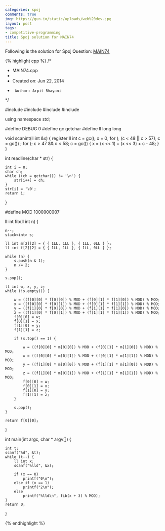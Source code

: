 ```yaml
---
categories: spoj
comments: true
img: https://gun.io/static/uploads/web%20dev.jpg
layout: post
tags:
- competitive-programming
title: Spoj solution for MAIN74
---
```


Following is the solution for Spoj Question: [MAIN74](http://www.spoj.com/problems/MAIN74/)

{% highlight cpp %}
/*
 * MAIN74.cpp
 *
 *  Created on: Jun 22, 2014
 *      Author: Arpit Bhayani
 */

#include <stack>
#include <cstdio>
#include <cstdlib>
#include <iostream>

using namespace std;

#define DEBUG 0
#define gc getchar
#define ll long long

void scanint(ll int &x) {
	register ll int c = gc();
	x = 0;
	for (; (c < 48 || c > 57); c = gc())
		;
	for (; c > 47 && c < 58; c = gc()) {
		x = (x << 1) + (x << 3) + c - 48;
	}
}

int readline(char * str) {

	int i = 0;
	char ch;
	while ((ch = getchar()) != '\n') {
		str[i++] = ch;
	}
	str[i] = '\0';
	return i;
}

#define MOD 1000000007

ll int fib(ll int n) {

	n--;
	stack<int> s;

	ll int m[2][2] = { { 1LL, 1LL }, { 1LL, 0LL } };
	ll int f[2][2] = { { 1LL, 1LL }, { 1LL, 0LL } };

	while (n) {
		s.push(n & 1);
		n /= 2;
	}

	s.pop();

	ll int w, x, y, z;
	while (!s.empty()) {

		w = ((f[0][0] * f[0][0]) % MOD + (f[0][1] * f[1][0]) % MOD) % MOD;
		x = ((f[0][0] * f[0][1]) % MOD + (f[0][1] * f[1][1]) % MOD) % MOD;
		y = ((f[1][0] * f[0][0]) % MOD + (f[1][1] * f[1][0]) % MOD) % MOD;
		z = ((f[1][0] * f[0][1]) % MOD + (f[1][1] * f[1][1]) % MOD) % MOD;
		f[0][0] = w;
		f[0][1] = x;
		f[1][0] = y;
		f[1][1] = z;

		if (s.top() == 1) {

			w = ((f[0][0] * m[0][0]) % MOD + (f[0][1] * m[1][0]) % MOD) % MOD;
			x = ((f[0][0] * m[0][1]) % MOD + (f[0][1] * m[1][1]) % MOD) % MOD;
			y = ((f[1][0] * m[0][0]) % MOD + (f[1][1] * m[1][0]) % MOD) % MOD;
			z = ((f[1][0] * m[0][1]) % MOD + (f[1][1] * m[1][1]) % MOD) % MOD;
			f[0][0] = w;
			f[0][1] = x;
			f[1][0] = y;
			f[1][1] = z;
		}

		s.pop();
	}

	return f[0][0];
}

int main(int argc, char * argv[]) {

	int t;
	scanf("%d", &t);
	while (t--) {
		ll int x;
		scanf("%lld", &x);

		if (x == 0)
			printf("0\n");
		else if (x == 1)
			printf("2\n");
		else
			printf("%lld\n", fib(x + 3) % MOD);
	}
	return 0;
}

{% endhighlight %}